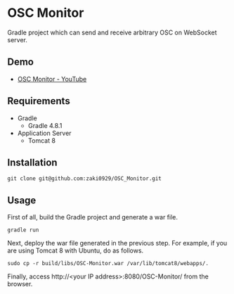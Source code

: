 # OSC Monitor
Gradle project which can send and receive arbitrary OSC on WebSocket server.

## Demo
* [OSC Monitor - YouTube](https://youtu.be/o1u4JCKA1pI)

## Requirements
* Gradle
  * Gradle 4.8.1
* Application Server
  * Tomcat 8

## Installation
```
git clone git@github.com:zaki0929/OSC_Monitor.git
```

## Usage
First of all, build the Gradle project and generate a war file.
```
gradle run
```
Next, deploy the war file generated in the previous step.
For example, if you are using Tomcat 8 with Ubuntu, do as follows.
```
sudo cp -r build/libs/OSC-Monitor.war /var/lib/tomcat8/webapps/.
```
Finally, access http://&lt;your IP address&gt;:8080/OSC-Monitor/ from the browser.
